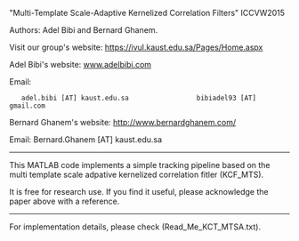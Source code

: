 "Multi-Template Scale-Adaptive Kernelized Correlation Filters" ICCVW2015

Authors: Adel Bibi and Bernard Ghanem.

Visit our group's website:
https://ivul.kaust.edu.sa/Pages/Home.aspx

Adel Bibi's website:
www.adelbibi.com

Email: 
        
       adel.bibi [AT] kaust.edu.sa                 bibiadel93 [AT] gmail.com

Bernard Ghanem's website:
http://www.bernardghanem.com/

Email: Bernard.Ghanem [AT] kaust.edu.sa 

**************************************************
This MATLAB code implements a simple tracking pipeline based on the multi template scale
adpative kernelized correlation fitler (KCF_MTS).

It is free for research use. If you find it useful, please acknowledge the paper
above with a reference.

**************************************************
For implementation details, please check (Read_Me_KCT_MTSA.txt).
